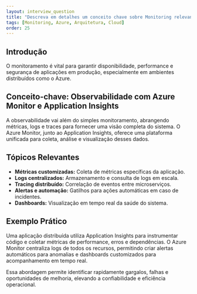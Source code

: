 ```yaml
---
layout: interview_question
title: "Descreva em detalhes um conceito chave sobre Monitoring relevante para arquitetura no Azure."
tags: [Monitoring, Azure, Arquitetura, Cloud]
order: 25
---
```


## Introdução

O monitoramento é vital para garantir disponibilidade, performance e segurança de aplicações em produção, especialmente em ambientes distribuídos como o Azure.

## Conceito-chave: Observabilidade com Azure Monitor e Application Insights

A observabilidade vai além do simples monitoramento, abrangendo métricas, logs e traces para fornecer uma visão completa do sistema. O Azure Monitor, junto ao Application Insights, oferece uma plataforma unificada para coleta, análise e visualização desses dados.

## Tópicos Relevantes

- **Métricas customizadas:** Coleta de métricas específicas da aplicação.
- **Logs centralizados:** Armazenamento e consulta de logs em escala.
- **Tracing distribuído:** Correlação de eventos entre microserviços.
- **Alertas e automação:** Gatilhos para ações automáticas em caso de incidentes.
- **Dashboards:** Visualização em tempo real da saúde do sistema.

## Exemplo Prático

Uma aplicação distribuída utiliza Application Insights para instrumentar código e coletar métricas de performance, erros e dependências. O Azure Monitor centraliza logs de todos os recursos, permitindo criar alertas automáticos para anomalias e dashboards customizados para acompanhamento em tempo real.

Essa abordagem permite identificar rapidamente gargalos, falhas e oportunidades de melhoria, elevando a confiabilidade e eficiência operacional.
